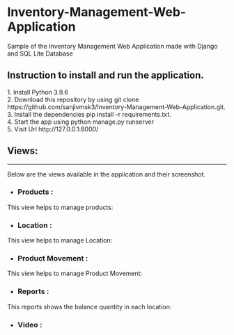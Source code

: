 # Inventory-Management-Web-Application
Sample of the Inventory Management Web Application made with Django and SQL Lite Database

<h2>Instruction to install and run the application.</h2>
  1. Install Python 3.9.6
  <br>
  2. Download this repository by using git clone https://github.com/sanjivmsk3/Inventory-Management-Web-Application.git.
  <br>
  3. Install the dependencies pip install -r requirements.txt.
  <br>
  4. Start the app using python manage.py runserver
  <br>
  5. Visit Url http://127.0.0.1:8000/
  
<h2>Views: </h2>
<hr>
Below are the views available in the application and their screenshot.

<ul>
<li><h3>Products :</h3></li>
</ul>
    This view helps to manage products:
    <img src="https://user-images.githubusercontent.com/66983641/134774555-3f342c4c-a48a-444e-819e-9699c10eb644.png" alt="">
    <img src="https://user-images.githubusercontent.com/66983641/134774563-f6df7298-f8e3-4c10-8079-9ba6aa0d6f95.png" alt="">
    <img src="https://user-images.githubusercontent.com/66983641/134774570-a3dd42d2-3484-4e68-85c3-eaf180971dac.png" alt="">



<ul>
<li><h3>Location :</h3></li>
</ul>
    This view helps to manage Location:
    <img src="https://user-images.githubusercontent.com/66983641/134774576-2a71e12f-dd4f-4171-816e-2e1c50aea2e2.png" alt="">
    <img src="https://user-images.githubusercontent.com/66983641/134774580-12350e98-f6b3-4002-a629-a9ae3d800d4e.png" alt="">
    <img src="https://user-images.githubusercontent.com/66983641/134774582-bb9a1fd7-5ef8-4939-97b1-b82f79d5d582.png" alt="">

<ul>
<li><h3>Product Movement :</h3></li>
</ul>
    This view helps to manage Product Movement:
    <img src="https://user-images.githubusercontent.com/66983641/134774589-7ebd415a-34f6-4462-b81e-984d762a88ac.png" alt="">
    <img src="https://user-images.githubusercontent.com/66983641/134774624-0a3d58eb-752c-4165-8d98-04a0d5ab4330.png" alt="">
    <img src="https://user-images.githubusercontent.com/66983641/134774614-fe05be9a-73b9-4edf-8a65-332bc9ab9306.png" alt="">

<ul>
<li><h3>Reports :</h3></li>
</ul>
    This reports shows the balance quantity in each location:
    <img src="https://user-images.githubusercontent.com/66983641/134774632-5780ff9b-4993-45d6-bb17-1ad117048786.png" alt="">
    <img src="https://user-images.githubusercontent.com/66983641/134774635-1c459f9f-fbeb-43a2-b217-eae07ce42c6f.png" alt="">

<ul>
<li><h3>Video :</h3></li>
</ul>